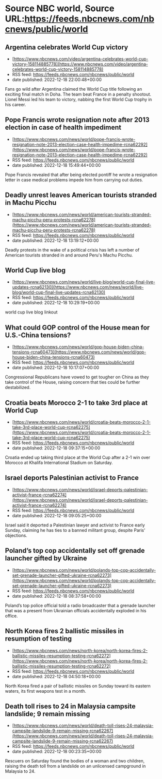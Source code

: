 # Source NBC world, Source URL:https://feeds.nbcnews.com/nbcnews/public/world

## Argentina celebrates World Cup victory
 - [https://www.nbcnews.com/video/argentina-celebrates-world-cup-victory-158114885778](https://www.nbcnews.com/video/argentina-celebrates-world-cup-victory-158114885778)
 - RSS feed: https://feeds.nbcnews.com/nbcnews/public/world
 - date published: 2022-12-18 22:00:48+00:00

Fans go wild after Argentina claimed the World Cup title following an exciting final match in Doha. The team beat France in a penalty shootout. Lionel Messi led his team to victory, nabbing the first World Cup trophy in his career.

## Pope Francis wrote resignation note after 2013 election in case of health impediment
 - [https://www.nbcnews.com/news/world/pope-francis-wrote-resignation-note-2013-election-case-health-impedime-rcna62292](https://www.nbcnews.com/news/world/pope-francis-wrote-resignation-note-2013-election-case-health-impedime-rcna62292)
 - RSS feed: https://feeds.nbcnews.com/nbcnews/public/world
 - date published: 2022-12-18 15:49:44+00:00

Pope Francis revealed that after being elected pontiff  he wrote a resignation letter in case medical problems impede him from carrying out duties.

## Deadly unrest leaves American tourists stranded in Machu Picchu
 - [https://www.nbcnews.com/news/world/american-tourists-stranded-machu-picchu-peru-protests-rcna62278](https://www.nbcnews.com/news/world/american-tourists-stranded-machu-picchu-peru-protests-rcna62278)
 - RSS feed: https://feeds.nbcnews.com/nbcnews/public/world
 - date published: 2022-12-18 13:19:12+00:00

Deadly protests in the wake of a political crisis has left a number of American tourists stranded in and around Peru's Machu Picchu.

## World Cup live blog
 - [https://www.nbcnews.com/news/world/live-blog/world-cup-final-live-updates-rcna62130](https://www.nbcnews.com/news/world/live-blog/world-cup-final-live-updates-rcna62130)
 - RSS feed: https://feeds.nbcnews.com/nbcnews/public/world
 - date published: 2022-12-18 10:29:19+00:00

world cup live blog linkout

## What could GOP control of the House mean for U.S.-China tensions?
 - [https://www.nbcnews.com/news/world/gop-house-biden-china-tensions-rcna60473](https://www.nbcnews.com/news/world/gop-house-biden-china-tensions-rcna60473)
 - RSS feed: https://feeds.nbcnews.com/nbcnews/public/world
 - date published: 2022-12-18 10:17:07+00:00

Congressional Republicans have vowed to get tougher on China as they take control of the House, raising concern that ties could be further destabilized.

## Croatia beats Morocco 2-1 to take 3rd place at World Cup
 - [https://www.nbcnews.com/news/world/croatia-beats-morocco-2-1-take-3rd-place-world-cup-rcna62275](https://www.nbcnews.com/news/world/croatia-beats-morocco-2-1-take-3rd-place-world-cup-rcna62275)
 - RSS feed: https://feeds.nbcnews.com/nbcnews/public/world
 - date published: 2022-12-18 09:37:15+00:00

Croatia ended up taking third place at the World Cup after a 2-1 win over Morocco at Khalifa International Stadium on Saturday.

## Israel deports Palestinian activist to France
 - [https://www.nbcnews.com/news/world/israel-deports-palestinian-activist-france-rcna62274](https://www.nbcnews.com/news/world/israel-deports-palestinian-activist-france-rcna62274)
 - RSS feed: https://feeds.nbcnews.com/nbcnews/public/world
 - date published: 2022-12-18 09:05:25+00:00

Israel said it deported a Palestinian lawyer and activist to France early Sunday, claiming he has ties to a banned militant group, despite Paris' objections.

## Poland’s top cop accidentally set off grenade launcher gifted by Ukraine
 - [https://www.nbcnews.com/news/world/polands-top-cop-accidentally-set-grenade-launcher-gifted-ukraine-rcna62273](https://www.nbcnews.com/news/world/polands-top-cop-accidentally-set-grenade-launcher-gifted-ukraine-rcna62273)
 - RSS feed: https://feeds.nbcnews.com/nbcnews/public/world
 - date published: 2022-12-18 08:37:58+00:00

Poland’s top police official told a radio broadcaster that a grenade launcher that was a present from Ukrainian officials accidentally exploded in his office.

## North Korea fires 2 ballistic missiles in resumption of testing
 - [https://www.nbcnews.com/news/north-korea/north-korea-fires-2-ballistic-missiles-resumption-testing-rcna62272](https://www.nbcnews.com/news/north-korea/north-korea-fires-2-ballistic-missiles-resumption-testing-rcna62272)
 - RSS feed: https://feeds.nbcnews.com/nbcnews/public/world
 - date published: 2022-12-18 04:50:18+00:00

North Korea fired a pair of ballistic missiles on Sunday toward its eastern waters, its first weapons test in a month.

## Death toll rises to 24 in Malaysia campsite landslide; 9 remain missing
 - [https://www.nbcnews.com/news/world/death-toll-rises-24-malaysia-campsite-landslide-9-remain-missing-rcna62267](https://www.nbcnews.com/news/world/death-toll-rises-24-malaysia-campsite-landslide-9-remain-missing-rcna62267)
 - RSS feed: https://feeds.nbcnews.com/nbcnews/public/world
 - date published: 2022-12-18 00:23:35+00:00

Rescuers on Saturday found the bodies of a woman and two children, raising the death toll from a landslide on an unlicensed campground in Malaysia to 24.

